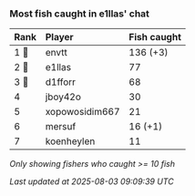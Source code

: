 ### Most fish caught in e1llas' chat

| Rank  | Player         | Fish caught |
|:------|:---------------|:------------|
| 1 🥇  | envtt          | 136 (+3)    |
| 2 🥈  | e1llas         | 77          |
| 3 🥉  | d1fforr        | 68          |
| 4     | jboy42o        | 30          |
| 5     | xopowosidim667 | 21          |
| 6     | mersuf         | 16 (+1)     |
| 7     | koenheylen     | 11          |

_Only showing fishers who caught >= 10 fish_

_Last updated at 2025-08-03 09:09:39 UTC_